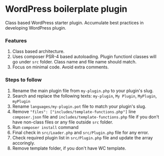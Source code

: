 # WordPress boilerplate plugin
Class based WordPress starter plugin. Accumulate best practices in developing WordPress plugin.

### Features
1. Class based architecture.
2. Uses composer PSR-4 based autoloading. Plugin functionl classes will go under `src` folder. Class name and file name should match.
3. Focus on minimal code. Avoid extra comments.

### Steps to follow
1. Rename the main plugin file from `my-plugin.php` to your plugin's slug.
2. Search and replace the following texts: `my-plugin`, `My Plugin`, `MyPlugin`, `myPlugin`
3. Rename `languages/my-plugin.pot` file to match your plugin's slug.
4. Remove `"files": ["includes/template-functions.php"]` line `composer.json` file and `includes/template-functions.php` file if you don't have non-class files or any file outside `src` folder.
5. Run `composer install` command
6. Final check in `src/Loader.php` and `src/Plugin.php` file for any error.
7. Check required plugin list in `src/Plugin.php` file and update the array accoringly.
8. Remove template folder, if you don't have WC template.

